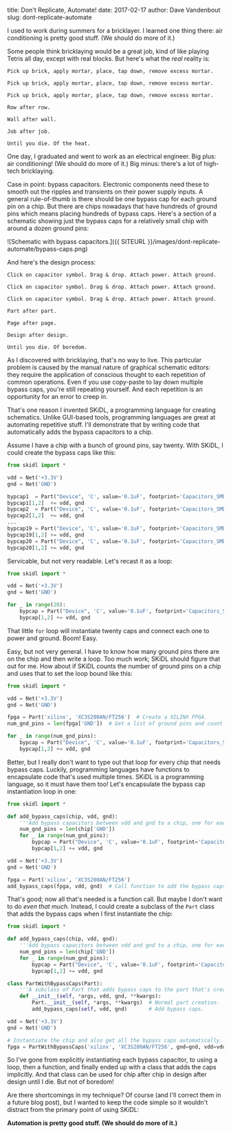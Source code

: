title: Don't Replicate, Automate!
date: 2017-02-17
author: Dave Vandenbout
slug: dont-replicate-automate

I used to work during summers for a bricklayer.
I learned one thing there: air conditioning is pretty good stuff. (We should do more of it.)

Some people think bricklaying would be a great job, kind of like playing Tetris
all day, except with real blocks.
But here's what the *real* reality is:

    Pick up brick, apply mortar, place, tap down, remove excess mortar.

    Pick up brick, apply mortar, place, tap down, remove excess mortar.

    Pick up brick, apply mortar, place, tap down, remove excess mortar.

    Row after row. 

    Wall after wall. 

    Job after job. 

    Until you die. Of the heat.

One day, I graduated and went to work as an electrical engineer.
Big plus: air conditioning! (We should do more of it.)
Big minus: there's a lot of high-tech bricklaying.

Case in point: bypass capacitors.
Electronic components need these to smooth out the ripples
and transients on their power supply inputs.
A general rule-of-thumb is there should be one bypass cap for each
ground pin on a chip.
But there are chips nowadays that have hundreds of ground pins which means
placing hundreds of bypass caps.
Here's a section of a schematic showing just the bypass caps for a
relatively small chip with around a dozen ground pins:

![Schematic with bypass capacitors.]({{ SITEURL }}/images/dont-replicate-automate/bypass-caps.png)

And here's the design process:

    Click on capacitor symbol. Drag & drop. Attach power. Attach ground.

    Click on capacitor symbol. Drag & drop. Attach power. Attach ground.

    Click on capacitor symbol. Drag & drop. Attach power. Attach ground.

    Part after part.

    Page after page.

    Design after design.

    Until you die. Of boredom.

As I discovered with bricklaying, that's no way to live.
This particular problem is caused by the manual nature of graphical schematic editors:
they require the application of conscious thought to each repetition of common operations.
Even if you use copy-paste to lay down multiple bypass caps, you're still repeating yourself.
And each repetition is an opportunity for an error to creep in.

That's one reason I invented SKiDL, a programming language for creating schematics.
Unlike GUI-based tools, programming languages are great at automating repetitive stuff.
I'll demonstrate that by writing code that automatically adds the
bypass capacitors to a chip.

Assume I have a chip with a bunch of ground pins, say twenty.
With SKiDL, I could create the bypass caps like this:

``` py
from skidl import *

vdd = Net('+3.3V')
gnd = Net('GND')

bypcap1  = Part("Device", 'C', value='0.1uF', footprint='Capacitors_SMD:C_0603')
bypcap1[1,2]  += vdd, gnd
bypcap2  = Part("Device", 'C', value='0.1uF', footprint='Capacitors_SMD:C_0603')
bypcap2[1,2]  += vdd, gnd
...
bypcap19 = Part("Device", 'C', value='0.1uF', footprint='Capacitors_SMD:C_0603')
bypcap19[1,2] += vdd, gnd
bypcap20 = Part("Device", 'C', value='0.1uF', footprint='Capacitors_SMD:C_0603')
bypcap20[1,2] += vdd, gnd
```

Servicable, but not very readable.
Let's recast it as a loop:

``` py
from skidl import *

vdd = Net('+3.3V')
gnd = Net('GND')

for _ in range(20):
    bypcap = Part("Device", 'C', value='0.1uF', footprint='Capacitors_SMD:C_0603')
    bypcap[1,2] += vdd, gnd
```

That little `for` loop will instantiate twenty caps and connect each one to power and ground.
Boom! Easy.

Easy, but not very general.
I have to know how many ground pins there are on the chip and then write a loop.
Too much work; SKiDL should figure that out for me.
How about if SKiDL counts the number of ground pins on a chip and uses that
to set the loop bound like this:

``` py
from skidl import *

vdd = Net('+3.3V')
gnd = Net('GND')

fpga = Part('xilinx', 'XC3S200AN/FT256')  # Create a XILINX FPGA.
num_gnd_pins = len(fpga['GND'])  # Get a list of ground pins and count them.

for _ in range(num_gnd_pins):
    bypcap = Part("Device", 'C', value='0.1uF', footprint='Capacitors_SMD:C_0603')
    bypcap[1,2] += vdd, gnd
```

Better, but I really don't want to type out that loop for every chip that needs bypass caps.
Luckily, programming languages have functions to encapsulate code that's used multiple times.
SKiDL is a programming language, so it must have them too!
Let's encapsulate the bypass cap instantiation loop in one:

``` py
from skidl import *

def add_bypass_caps(chip, vdd, gnd):
    '''Add bypass capacitors between vdd and gnd to a chip, one for each ground pin.'''
    num_gnd_pins = len(chip['GND'])
    for _ in range(num_gnd_pins):
        bypcap = Part("Device", 'C', value='0.1uF', footprint='Capacitors_SMD:C_0603')
        bypcap[1,2] += vdd, gnd

vdd = Net('+3.3V')
gnd = Net('GND')

fpga = Part('xilinx', 'XC3S200AN/FT256')
add_bypass_caps(fpga, vdd, gnd)  # Call function to add the bypass caps.
```

That's good; now all that's needed is a function call.
But maybe I don't want to do *even that much.*
Instead, I could create a subclass of the `Part` class that adds the bypass caps
when I first instantiate the chip:

``` py
from skidl import *

def add_bypass_caps(chip, vdd, gnd):
    '''Add bypass capacitors between vdd and gnd to a chip, one for each ground pin.'''
    num_gnd_pins = len(chip['GND'])
    for _ in range(num_gnd_pins):
        bypcap = Part("Device", 'C', value='0.1uF', footprint='Capacitors_SMD:C_0603')
        bypcap[1,2] += vdd, gnd

class PartWithBypassCaps(Part):
    '''A subclass of Part that adds bypass caps to the part that's created.'''
    def __init__(self, *args, vdd, gnd, **kwargs):
        Part.__init__(self, *args, **kwargs)  # Normal part creation.
        add_bypass_caps(self, vdd, gnd)       # Add bypass caps.

vdd = Net('+3.3V')
gnd = Net('GND')

# Instantiate the chip and also get all the bypass caps automatically.
fpga = PartWithBypassCaps('xilinx', 'XC3S200AN/FT256', gnd=gnd, vdd=vdd)
```

So I've gone from explicitly instantiating each bypass capacitor,
to using a loop, then a function, and finally ended up with a
class that adds the caps implicitly.
And that class can be used for chip after chip in design after design
until I die. But not of boredom!

Are there shortcomings in my technique?
Of course (and I'll correct them in a future blog post), but I wanted to keep
the code simple so it wouldn't distract from the primary point of
using SKiDL:

**Automation is pretty good stuff. (We should do more of it.)**
